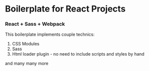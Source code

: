 # Boilerplate for React Projects

### React + Sass + Webpack

This boilerplate implements couple technics:

1. CSS Modules
2. Sass
3. Html loader plugin - no need to include scripts and styles by hand

and many many more 

